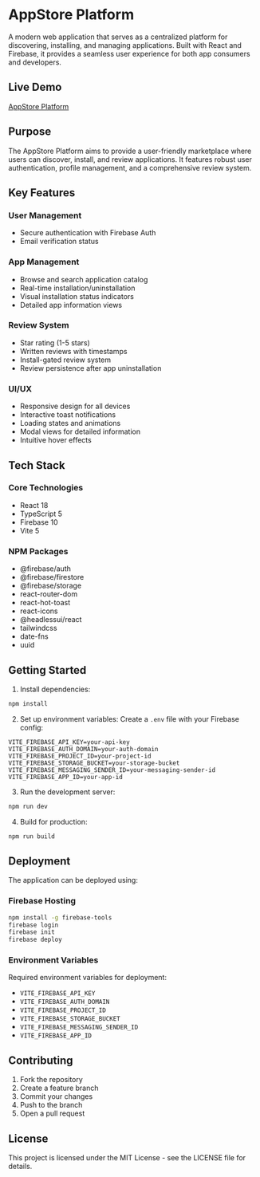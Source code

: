 # AppStore Platform

A modern web application that serves as a centralized platform for discovering, installing, and managing applications. Built with React and Firebase, it provides a seamless user experience for both app consumers and developers.

## Live Demo
[AppStore Platform](https://appstore-platform.web.app)

## Purpose
The AppStore Platform aims to provide a user-friendly marketplace where users can discover, install, and review applications. It features robust user authentication, profile management, and a comprehensive review system.

## Key Features

### User Management
- Secure authentication with Firebase Auth
- Email verification status

### App Management
- Browse and search application catalog
- Real-time installation/uninstallation
- Visual installation status indicators
- Detailed app information views

### Review System
- Star rating (1-5 stars)
- Written reviews with timestamps
- Install-gated review system
- Review persistence after app uninstallation

### UI/UX
- Responsive design for all devices
- Interactive toast notifications
- Loading states and animations
- Modal views for detailed information
- Intuitive hover effects

## Tech Stack

### Core Technologies
- React 18
- TypeScript 5
- Firebase 10
- Vite 5

### NPM Packages
- @firebase/auth
- @firebase/firestore
- @firebase/storage
- react-router-dom
- react-hot-toast
- react-icons
- @headlessui/react
- tailwindcss
- date-fns
- uuid

## Getting Started

1. Install dependencies:
```bash
npm install
```

2. Set up environment variables:
Create a `.env` file with your Firebase config:
```env
VITE_FIREBASE_API_KEY=your-api-key
VITE_FIREBASE_AUTH_DOMAIN=your-auth-domain
VITE_FIREBASE_PROJECT_ID=your-project-id
VITE_FIREBASE_STORAGE_BUCKET=your-storage-bucket
VITE_FIREBASE_MESSAGING_SENDER_ID=your-messaging-sender-id
VITE_FIREBASE_APP_ID=your-app-id
```

3. Run the development server:
```bash
npm run dev
```

4. Build for production:
```bash
npm run build
```

## Deployment

The application can be deployed using:

### Firebase Hosting
```bash
npm install -g firebase-tools
firebase login
firebase init
firebase deploy
```

### Environment Variables
Required environment variables for deployment:
- `VITE_FIREBASE_API_KEY`
- `VITE_FIREBASE_AUTH_DOMAIN`
- `VITE_FIREBASE_PROJECT_ID`
- `VITE_FIREBASE_STORAGE_BUCKET`
- `VITE_FIREBASE_MESSAGING_SENDER_ID`
- `VITE_FIREBASE_APP_ID`

## Contributing
1. Fork the repository
2. Create a feature branch
3. Commit your changes
4. Push to the branch
5. Open a pull request

## License
This project is licensed under the MIT License - see the LICENSE file for details. 